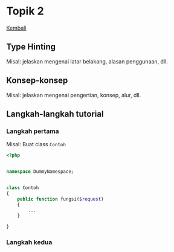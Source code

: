 # Topik 2

[Kembali](readme.md)

## Type Hinting

Misal: jelaskan mengenai latar belakang, alasan penggunaan, dll.

## Konsep-konsep

Misal: jelaskan mengenai pengertian, konsep, alur, dll.

## Langkah-langkah tutorial

### Langkah pertama

Misal: Buat class `Contoh`

```php
<?php


namespace DummyNamespace;


class Contoh
{
    public function fungsi($request)
    {
        ...
    }

}
```

### Langkah kedua
